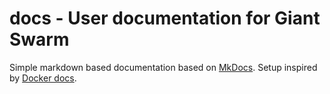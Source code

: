 # docs - User documentation for Giant Swarm

Simple markdown based documentation based on [MkDocs](http://www.mkdocs.org/). Setup inspired by [Docker docs](https://github.com/dotcloud/docker/tree/master/docs).